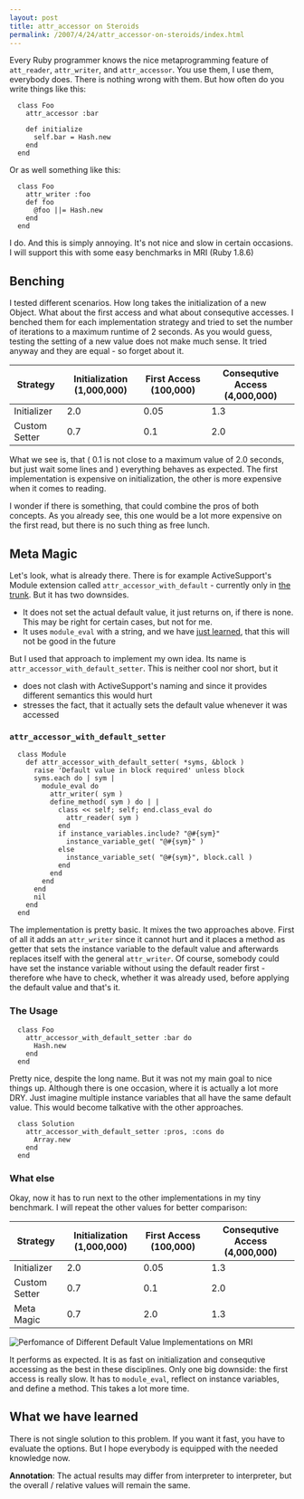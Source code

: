 ```yaml
--- 
layout: post
title: attr_accessor on Steroids
permalink: /2007/4/24/attr_accessor-on-steroids/index.html
---
```

Every Ruby programmer knows the nice metaprogramming feature of `att_reader`,
`attr_writer`, and `attr_accessor`. You use them, I use them, everybody does.
There is nothing wrong with them. But how often do you write things like this:

<pre><code>  class Foo
    attr_accessor :bar

    def initialize
      self.bar = Hash.new
    end
  end
</code></pre>

Or as well something like this:

<pre><code>  class Foo
    attr_writer :foo
    def foo
      @foo ||= Hash.new
    end
  end
</code></pre>

I do. And this is simply annoying. It's not nice and slow in certain occasions.
I will support this with some easy benchmarks in MRI (Ruby 1.8.6)

## Benching ##

I tested different scenarios. How long takes the initialization of a new
Object. What about the first access and what about consequtive accesses. I
benched them for each implementation strategy and tried to set the number of
iterations to a maximum runtime of 2 seconds. As you would guess, testing the
setting of a new value does not make much sense. It tried anyway and they are
equal - so forget about it.

<table>
<thead><tr>
<th>Strategy</th>
<th>Initialization (1,000,000)</th>
<th>First Access (100,000)</th>
<th>Consequtive Access (4,000,000)</th>
</tr></thead>
<tbody>
<tr><td>Initializer</td><td>2.0</td><td>0.05</td><td>1.3</td></tr>
<tr><td>Custom Setter</td><td>0.7</td><td>0.1</td><td>2.0</td></tr>
</tbody>
</table>

What we see is, that ( 0.1 is not close to a maximum value of 2.0 seconds, but
just wait some lines and ) everything behaves as expected. The first
implementation is expensive on initialization, the other is more expensive when
it comes to reading.

I wonder if there is something, that could combine the pros of both concepts.
As you already see, this one would be a lot more expensive on the first read,
but there is no such thing as free lunch.

## Meta Magic ##

Let's look, what is already there. There is for example ActiveSupport's Module
extension called `attr_accessor_with_default` - currently only in [the
trunk](http://svn.rubyonrails.org/rails/trunk/activesupport/lib/active_support/core_ext/module/attr_accessor_with_default.rb).
But it has two downsides. 

- It does not set the actual default value, it just returns on, if there is
  none. This may be right for certain cases, but not for me. 
- It uses `module_eval` with a string, and we have [just
  learned](/2007/4/18/performance-of-dynamic-code-invokation), that this will
  not be good in the future

But I used that approach to implement my own idea. Its name is
`attr_accessor_with_default_setter`. This is neither cool nor short, but it

- does not clash with ActiveSupport's naming and since it provides different
  semantics this would hurt
- stresses the fact, that it actually sets the default value whenever it was
  accessed

### `attr_accessor_with_default_setter` ###

<pre><code>  class Module
    def attr_accessor_with_default_setter( *syms, &block )
      raise 'Default value in block required' unless block
      syms.each do | sym |
        module_eval do
          attr_writer( sym )
          define_method( sym ) do | |
            class &lt;&lt; self; self; end.class_eval do
              attr_reader( sym )
            end
            if instance_variables.include? "@#{sym}"
              instance_variable_get( "@#{sym}" )
            else
              instance_variable_set( "@#{sym}", block.call )
            end
          end
        end
      end
      nil
    end
  end
</code></pre>

The implementation is pretty basic. It mixes the two approaches above. First of
all it adds an `attr_writer` since it cannot hurt and it places a method as
getter that sets the instance variable to the default value and afterwards
replaces itself with the general `attr_writer`. Of course, somebody could have
set the instance variable without using the default reader first - therefore
whe have to check, whether it was already used, before applying the default
value and that's it.

### The Usage ###

<pre><code>  class Foo
    attr_accessor_with_default_setter :bar do
      Hash.new
    end
  end
</code></pre>

Pretty nice, despite the long name. But it was not my main goal to nice things
up. Although there is one occasion, where it is actually a lot more DRY. Just
imagine multiple instance variables that all have the same default value. This
would become talkative with the other approaches.

<pre><code>  class Solution
    attr_accessor_with_default_setter :pros, :cons do
      Array.new
    end
  end
</code></pre>

### What else ###

Okay, now it has to run next to the other implementations in my tiny benchmark.
I will repeat the other values for better comparison:

<table>
<thead><tr>
<th>Strategy</th>
<th>Initialization (1,000,000)</th>
<th>First Access (100,000)</th>
<th>Consequtive Access (4,000,000)</th>
</tr></thead>
<tbody>
<tr><td>Initializer</td><td>2.0</td><td>0.05</td><td>1.3</td></tr>
<tr><td>Custom Setter</td><td>0.7</td><td>0.1</td><td>2.0</td></tr>
<tr><td>Meta Magic</td><td>0.7</td><td>2.0</td><td>1.3</td></tr>
</tbody>
</table>

![Perfomance of Different Default Value Implementations on
MRI](http://www.nach-vorne.de/assets/2007/4/24/graph.png)

It performs as expected. It is as fast on initialization and consequtive
accessing as the best in these disciplines. Only one big downside: the first
access is really slow. It has to `module_eval`, reflect on instance variables,
and define a method. This takes a lot more time.



## What we have learned ##

There is not single solution to this problem. If you want it fast, you have to
evaluate the options. But I hope everybody is equipped with the needed
knowledge now.

**Annotation**: The actual results may differ from interpreter to interpreter,
but the overall / relative values will remain the same.
